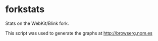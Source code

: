 forkstats
=========

Stats on the WebKit/Blink fork.

This script was used to generate the graphs at http://browserg.nom.es
